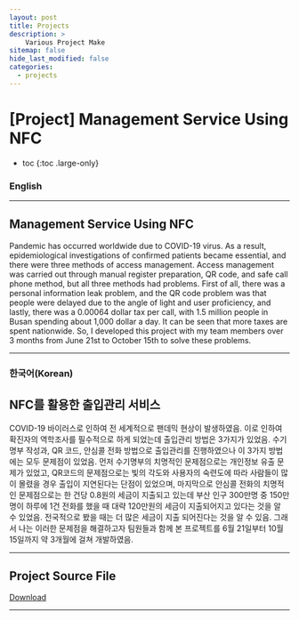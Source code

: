 ```yaml
---
layout: post
title: Projects
description: >
    Various Project Make
sitemap: false
hide_last_modified: false
categories:
  - projects
---
```


# [Project] Management Service Using NFC

* toc
{:toc .large-only}

### English
---
## Management Service Using NFC

  Pandemic has occurred worldwide due to COVID-19 virus. As a result, epidemiological investigations of confirmed patients became essential, and there were three methods of access management. Access management was carried out through manual register preparation, QR code, and safe call phone method, but all three methods had problems. First of all, there was a personal information leak problem, and the QR code problem was that people were delayed due to the angle of light and user proficiency, and lastly, there was a 0.00064 dollar tax per call, with 1.5 million people in Busan spending about 1,000 dollar a day. It can be seen that more taxes are spent nationwide.
  So, I developed this project with my team members over 3 months from June 21st to October 15th to solve these problems.

---

### 한국어(Korean)
## NFC를 활용한 출입관리 서비스
  
  COVID-19 바이러스로 인하여 전 세계적으로 팬데믹 현상이 발생하였음. 이로 인하여 확진자의 역학조사를 필수적으로 하게 되었는데 출입관리 방법은 3가지가 있었음. 수기명부 작성과, QR 코드, 안심콜 전화 방법으로 출입관리를 진행하였으나 이 3가지 방법에는 모두 문제점이 있었음. 먼저 수기명부의 치명적인 문제점으로는 개인정보 유출 문제가 있었고, QR코드의 문제점으로는 빛의 각도와 사용자의 숙련도에 따라 사람들이 많이 몰렸을 경우 출입이 지연된다는 단점이 있었으며, 마지막으로 안심콜 전화의 치명적인 문제점으로는 한 건당 0.8원의 세금이 지출되고 있는데 부산 인구 300만명 중 150만명이 하루에 1건 전화를 했을 때 대략 120만원의 세금이 지출되어지고 있다는 것을 알 수 있었음. 전국적으로 봤을 때는 더 많은 세금이 지출 되어진다는 것을 알 수 있음.
  그래서 나는 이러한 문제점을 해결하고자 팀원들과 함께 본 프로젝트를 6월 21일부터 10월 15일까지 약 3개월에 걸쳐 개발하였음.
  
---

## Project Source File
[Download](https://github.com/YooTaeJeong/AndroidProject)

---